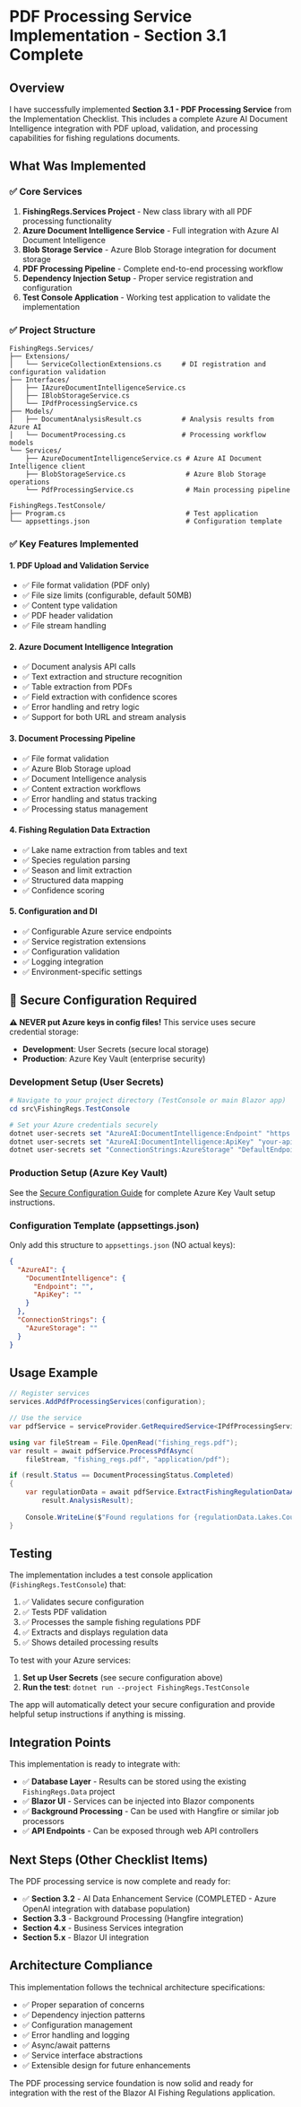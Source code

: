 # PDF Processing Service Implementation - Section 3.1 Complete

## Overview

I have successfully implemented **Section 3.1 - PDF Processing Service** from the Implementation Checklist. This includes a complete Azure AI Document Intelligence integration with PDF upload, validation, and processing capabilities for fishing regulations documents.

## What Was Implemented

### ✅ Core Services

1. **FishingRegs.Services Project** - New class library with all PDF processing functionality
2. **Azure Document Intelligence Service** - Full integration with Azure AI Document Intelligence
3. **Blob Storage Service** - Azure Blob Storage integration for document storage
4. **PDF Processing Pipeline** - Complete end-to-end processing workflow
5. **Dependency Injection Setup** - Proper service registration and configuration
6. **Test Console Application** - Working test application to validate the implementation

### ✅ Project Structure

```
FishingRegs.Services/
├── Extensions/
│   └── ServiceCollectionExtensions.cs     # DI registration and configuration validation
├── Interfaces/
│   ├── IAzureDocumentIntelligenceService.cs
│   ├── IBlobStorageService.cs
│   └── IPdfProcessingService.cs
├── Models/
│   ├── DocumentAnalysisResult.cs          # Analysis results from Azure AI
│   └── DocumentProcessing.cs              # Processing workflow models
└── Services/
    ├── AzureDocumentIntelligenceService.cs # Azure AI Document Intelligence client
    ├── BlobStorageService.cs               # Azure Blob Storage operations
    └── PdfProcessingService.cs             # Main processing pipeline

FishingRegs.TestConsole/
├── Program.cs                              # Test application
└── appsettings.json                        # Configuration template
```

### ✅ Key Features Implemented

#### 1. PDF Upload and Validation Service
- ✅ File format validation (PDF only)
- ✅ File size limits (configurable, default 50MB)
- ✅ Content type validation
- ✅ PDF header validation
- ✅ File stream handling

#### 2. Azure Document Intelligence Integration
- ✅ Document analysis API calls
- ✅ Text extraction and structure recognition
- ✅ Table extraction from PDFs
- ✅ Field extraction with confidence scores
- ✅ Error handling and retry logic
- ✅ Support for both URL and stream analysis

#### 3. Document Processing Pipeline
- ✅ File format validation
- ✅ Azure Blob Storage upload
- ✅ Document Intelligence analysis
- ✅ Content extraction workflows
- ✅ Error handling and status tracking
- ✅ Processing status management

#### 4. Fishing Regulation Data Extraction
- ✅ Lake name extraction from tables and text
- ✅ Species regulation parsing
- ✅ Season and limit extraction
- ✅ Structured data mapping
- ✅ Confidence scoring

#### 5. Configuration and DI
- ✅ Configurable Azure service endpoints
- ✅ Service registration extensions
- ✅ Configuration validation
- ✅ Logging integration
- ✅ Environment-specific settings

## 🔐 Secure Configuration Required

**⚠️ NEVER put Azure keys in config files!** This service uses secure credential storage:

- **Development**: User Secrets (secure local storage)
- **Production**: Azure Key Vault (enterprise security)

### Development Setup (User Secrets)

```powershell
# Navigate to your project directory (TestConsole or main Blazor app)
cd src\FishingRegs.TestConsole

# Set your Azure credentials securely
dotnet user-secrets set "AzureAI:DocumentIntelligence:Endpoint" "https://your-doc-intelligence.cognitiveservices.azure.com/"
dotnet user-secrets set "AzureAI:DocumentIntelligence:ApiKey" "your-api-key-here"  
dotnet user-secrets set "ConnectionStrings:AzureStorage" "DefaultEndpointsProtocol=https;AccountName=...;AccountKey=...;EndpointSuffix=core.windows.net"
```

### Production Setup (Azure Key Vault)

See the [Secure Configuration Guide](../../docs/Secure-Configuration-Guide.md) for complete Azure Key Vault setup instructions.

### Configuration Template (appsettings.json)

Only add this structure to `appsettings.json` (NO actual keys):

```json
{
  "AzureAI": {
    "DocumentIntelligence": {
      "Endpoint": "",
      "ApiKey": ""
    }
  },
  "ConnectionStrings": {
    "AzureStorage": ""
  }
}
```

## Usage Example

```csharp
// Register services
services.AddPdfProcessingServices(configuration);

// Use the service
var pdfService = serviceProvider.GetRequiredService<IPdfProcessingService>();

using var fileStream = File.OpenRead("fishing_regs.pdf");
var result = await pdfService.ProcessPdfAsync(
    fileStream, "fishing_regs.pdf", "application/pdf");

if (result.Status == DocumentProcessingStatus.Completed)
{
    var regulationData = await pdfService.ExtractFishingRegulationDataAsync(
        result.AnalysisResult);
    
    Console.WriteLine($"Found regulations for {regulationData.Lakes.Count} lakes");
}
```

## Testing

The implementation includes a test console application (`FishingRegs.TestConsole`) that:

1. ✅ Validates secure configuration
2. ✅ Tests PDF validation  
3. ✅ Processes the sample fishing regulations PDF
4. ✅ Extracts and displays regulation data
5. ✅ Shows detailed processing results

To test with your Azure services:

1. **Set up User Secrets** (see secure configuration above)
2. **Run the test**: `dotnet run --project FishingRegs.TestConsole`

The app will automatically detect your secure configuration and provide helpful setup instructions if anything is missing.

## Integration Points

This implementation is ready to integrate with:
- ✅ **Database Layer** - Results can be stored using the existing `FishingRegs.Data` project
- ✅ **Blazor UI** - Services can be injected into Blazor components
- ✅ **Background Processing** - Can be used with Hangfire or similar job processors
- ✅ **API Endpoints** - Can be exposed through web API controllers

## Next Steps (Other Checklist Items)

The PDF processing service is now complete and ready for:
- ✅ **Section 3.2** - AI Data Enhancement Service (COMPLETED - Azure OpenAI integration with database population)
- **Section 3.3** - Background Processing (Hangfire integration)
- **Section 4.x** - Business Services integration
- **Section 5.x** - Blazor UI integration

## Architecture Compliance

This implementation follows the technical architecture specifications:
- ✅ Proper separation of concerns
- ✅ Dependency injection patterns
- ✅ Configuration management
- ✅ Error handling and logging
- ✅ Async/await patterns
- ✅ Service interface abstractions
- ✅ Extensible design for future enhancements

The PDF processing service foundation is now solid and ready for integration with the rest of the Blazor AI Fishing Regulations application.
